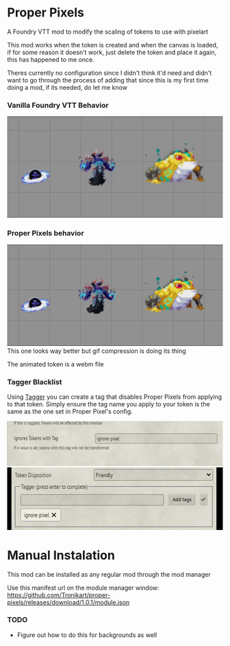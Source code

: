 # Proper Pixels
A Foundry VTT mod to modify the scaling of tokens to use with pixelart

This mod works when the token is created and when the canvas is loaded, if for some reason it doesn't work, just delete the token and place it again, this has happened to me once.

Theres currently no configuration since I didn't think it'd need and didn't want to go through the process of adding that since this is my first time doing a mod, if its needed, do let me know


### Vanilla Foundry VTT Behavior
![Vanilla Behavior](/readme-media/Vanilla.gif)

### Proper Pixels behavior
![Proper Pixels Behavior](/readme-media/ProperPixels.gif)
This one looks way better but gif compression is doing its thing

The animated token is a webm file

### Tagger Blacklist
Using [Tagger](https://github.com/fantasycalendar/FoundryVTT-Tagger) you can create a tag that disables Proper Pixels from applying to that token. Simply ensure the tag name you apply to your token is the same as the one set in Proper Pixel's config.


![Example Blacklist Tag Settings 1](/readme-media/blacklist_1.gif)
![xample Blacklist Tag Settings 2](/readme-media/blacklist_2.gif)


# Manual Instalation

This mod can be installed as any regular mod through the mod manager

Use this manifest url on the module manager window: https://github.com/Tronikart/proper-pixels/releases/download/1.0.1/module.json

### TODO

* Figure out how to do this for backgrounds as well
